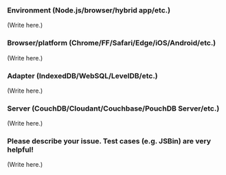 <!--
     Hello! 👋
     Thank you for opening an issue on PouchDB.
     This template is optional, but it may help us fix your issue faster.
-->

### Environment (Node.js/browser/hybrid app/etc.)

(Write here.)

### Browser/platform (Chrome/FF/Safari/Edge/iOS/Android/etc.)

(Write here.)

### Adapter (IndexedDB/WebSQL/LevelDB/etc.)

(Write here.)

### Server (CouchDB/Cloudant/Couchbase/PouchDB Server/etc.)

(Write here.)

### Please describe your issue. Test cases (e.g. JSBin) are very helpful!

(Write here.)
